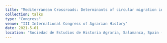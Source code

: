 ```yaml
---
title: "Mediterranean Crossroads: Determinants of circular migration in Spain, 1955-1973"
collection: talks
type: "Congress"
venue: "III International Congress of Agrarian History"
date: 2021-5-01
location: "Sociedad de Estudios de Historia Agraria, Salamanca, Spain (online)"
---
```


